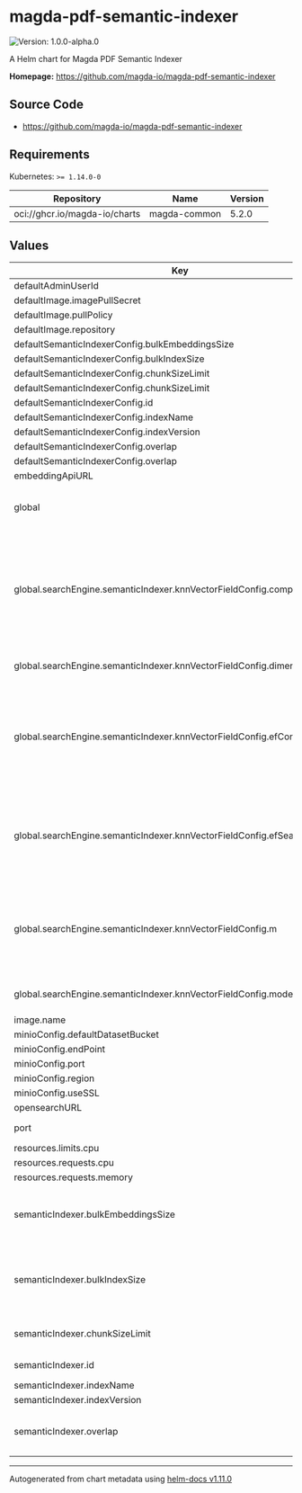# magda-pdf-semantic-indexer

![Version: 1.0.0-alpha.0](https://img.shields.io/badge/Version-1.0.0--alpha.0-informational?style=flat-square)

A Helm chart for Magda PDF Semantic Indexer

**Homepage:** <https://github.com/magda-io/magda-pdf-semantic-indexer>

## Source Code

* <https://github.com/magda-io/magda-pdf-semantic-indexer>

## Requirements

Kubernetes: `>= 1.14.0-0`

| Repository | Name | Version |
|------------|------|---------|
| oci://ghcr.io/magda-io/charts | magda-common | 5.2.0 |

## Values

| Key | Type | Default | Description |
|-----|------|---------|-------------|
| defaultAdminUserId | string | `"00000000-0000-4000-8000-000000000000"` |  |
| defaultImage.imagePullSecret | bool | `false` |  |
| defaultImage.pullPolicy | string | `"IfNotPresent"` |  |
| defaultImage.repository | string | `"ghcr.io/magda-io"` |  |
| defaultSemanticIndexerConfig.bulkEmbeddingsSize | int | `1` |  |
| defaultSemanticIndexerConfig.bulkIndexSize | int | `50` |  |
| defaultSemanticIndexerConfig.chunkSizeLimit | int | `512` |  |
| defaultSemanticIndexerConfig.chunkSizeLimit | int | `512` |  |
| defaultSemanticIndexerConfig.id | string | `"pdf-semantic-indexer"` |  |
| defaultSemanticIndexerConfig.indexName | string | `"semantic-index"` |  |
| defaultSemanticIndexerConfig.indexVersion | int | `1` |  |
| defaultSemanticIndexerConfig.overlap | int | `50` |  |
| defaultSemanticIndexerConfig.overlap | int | `50` |  |
| embeddingApiURL | string | `"http://magda-embedding-api"` |  |
| global | object | `{"image":{},"rollingUpdate":{},"searchEngine":{"defaultDatasetBucket":"magda-datasets","semanticIndexer":{"indexName":null,"indexVersion":null,"knnVectorFieldConfig":{"compressionLevel":"32x","dimension":768,"efConstruction":100,"efSearch":100,"m":16,"mode":"on_disk","spaceType":"l2"},"numberOfReplicas":0,"numberOfShards":1}}}` | only for providing appropriate default value for helm lint |
| global.searchEngine.semanticIndexer.knnVectorFieldConfig.compressionLevel | string | `"32x"` | The compression_level mapping parameter selects a quantization encoder that reduces vector memory consumption by the given factor. |
| global.searchEngine.semanticIndexer.knnVectorFieldConfig.dimension | int | `768` | Dimension of the embedding vectors. |
| global.searchEngine.semanticIndexer.knnVectorFieldConfig.efConstruction | int | `100` | Similar to efSearch but used during index construction. Higher values improve search quality but increase index build time. |
| global.searchEngine.semanticIndexer.knnVectorFieldConfig.efSearch | int | `100` | The size of the candidate queue during search. Larger values may improve search quality but increase search latency. |
| global.searchEngine.semanticIndexer.knnVectorFieldConfig.m | int | `16` | The maximum number of graph edges per vector. Higher values increase memory usage but may improve search quality. |
| global.searchEngine.semanticIndexer.knnVectorFieldConfig.mode | string | `"on_disk"` | Vector workload mode: `on_disk` or `in_memory`. |
| image.name | string | `"magda-pdf-semantic-indexer"` |  |
| minioConfig.defaultDatasetBucket | string | `""` |  |
| minioConfig.endPoint | string | `"magda-minio"` |  |
| minioConfig.port | int | `9000` |  |
| minioConfig.region | string | `""` |  |
| minioConfig.useSSL | bool | `false` |  |
| opensearchURL | string | `"http://opensearch:9200"` |  |
| port | int | `6305` | Service port configuration |
| resources.limits.cpu | string | `"100m"` |  |
| resources.requests.cpu | string | `"50m"` |  |
| resources.requests.memory | string | `"200Mi"` |  |
| semanticIndexer.bulkEmbeddingsSize | int | `nil` | number of string we request embedding api to process in one request |
| semanticIndexer.bulkIndexSize | int | `nil` | Number of documents we send to OpenSearch for bulk processing in a single request |
| semanticIndexer.chunkSizeLimit | int | `nil` | The maximum number of tokens in a single chunk. |
| semanticIndexer.id | string | `nil` | Semantic indexer ID |
| semanticIndexer.indexName | string | `nil` | index name |
| semanticIndexer.indexVersion | int | `nil` | index version |
| semanticIndexer.overlap | int | `nil` | The number of overlapping tokens between chunks. |

----------------------------------------------
Autogenerated from chart metadata using [helm-docs v1.11.0](https://github.com/norwoodj/helm-docs/releases/v1.11.0)
